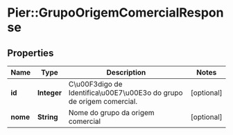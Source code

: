 # Pier::GrupoOrigemComercialResponse

## Properties
Name | Type | Description | Notes
------------ | ------------- | ------------- | -------------
**id** | **Integer** | C\u00F3digo de Identifica\u00E7\u00E3o do grupo de origem comercial. | [optional] 
**nome** | **String** | Nome do grupo da origem comercial | [optional] 


